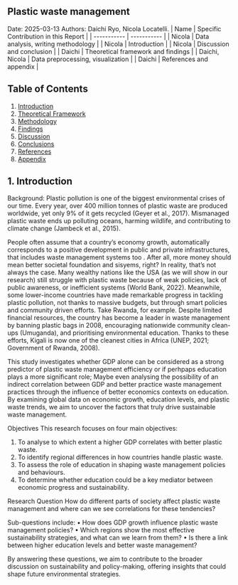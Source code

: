 ## Plastic waste management 
Date: 2025-03-13
Authors: Daichi Ryo, Nicola Locatelli.
| Name | Specific Contribution in this Report |
| ----------- | ----------- |
| Nicola | Data analysis, writing methodology |
| Nicola | Introduction |
| Nicola | Discussion and conclusion |
| Daichi | Theoretical framework and findings |
| Daichi, Nicola | Data preprocessing, visualization |
| Daichi | References and appendix  |


## Table of Contents  

1. [Introduction](#introduction)  
2. [Theoretical Framework](#theoretical-framework)  
3. [Methodology](#methodology)  
4. [Findings](#findings)  
5. [Discussion](#discussion)  
6. [Conclusions](#conclusions)  
7. [References](#references)  
8. [Appendix](#appendix)

## 1. Introduction

Background:
Plastic pollution is one of the biggest environmental crises of our time. Every year, over 400 million tonnes of plastic waste are produced worldwide, yet only 9% of it gets recycled (Geyer et al., 2017). Mismanaged plastic waste ends up polluting oceans, harming wildlife, and contributing to climate change (Jambeck et al., 2015).
 
People often assume that a country’s economy growth, automatically corresponds to a positive development in public and private infrastructures, that includes waste management systems too . After all, more money should mean better societal foundation and sisyems, right? In reality, that’s not always the case. Many wealthy nations like the USA (as we will show in our research) still struggle with plastic waste because of weak policies, lack of public awareness, or inefficient systems (World Bank, 2022). Meanwhile, some lower-income countries have made remarkable progress in tackling plastic pollution, not thanks to massive budgets, but through smart policies and community driven efforts. Take Rwanda, for example. Despite limited financial resources, the country has become a leader in waste management by banning plastic bags in 2008, encouraging nationwide community clean-ups (Umuganda), and prioritising environmental education. Thanks to these efforts, Kigali is now one of the cleanest cities in Africa (UNEP, 2021; Government of Rwanda, 2008). 

This study investigates whether GDP alone can be considered as a strong predictor of plastic waste management efficiency or if perhpaps education plays a more significant role; Maybe even analysing the possibility of an indirect correlation between GDP and better practice waste management practices through the influence of better economics contexts on education. By examining global data on economic growth, education levels, and plastic waste trends, we aim to uncover the factors that truly drive sustainable waste management.
 
Objectives
This research focuses on four main objectives:
1. To analyse to which extent a  higher GDP correlates with better plastic waste.
2. To identify regional differences in how countries handle plastic waste.
3. To assess the role of education in shaping waste management policies and behaviours.
4. To determine whether education could be a key mediator between economic progress and sustainability.
 
Research Question
How do different parts of society affect plastic waste management and where can we see correlations for these tendencies?

 
Sub-questions include:
• How does GDP growth influence plastic waste management policies?
• Which regions show the most effective sustainability strategies, and what can we learn from them?
• Is there a link between higher education levels and better waste management?
           
 
By answering these questions, we aim to contribute to the broader discussion on sustainability and policy-making, offering insights that could shape future environmental strategies.

